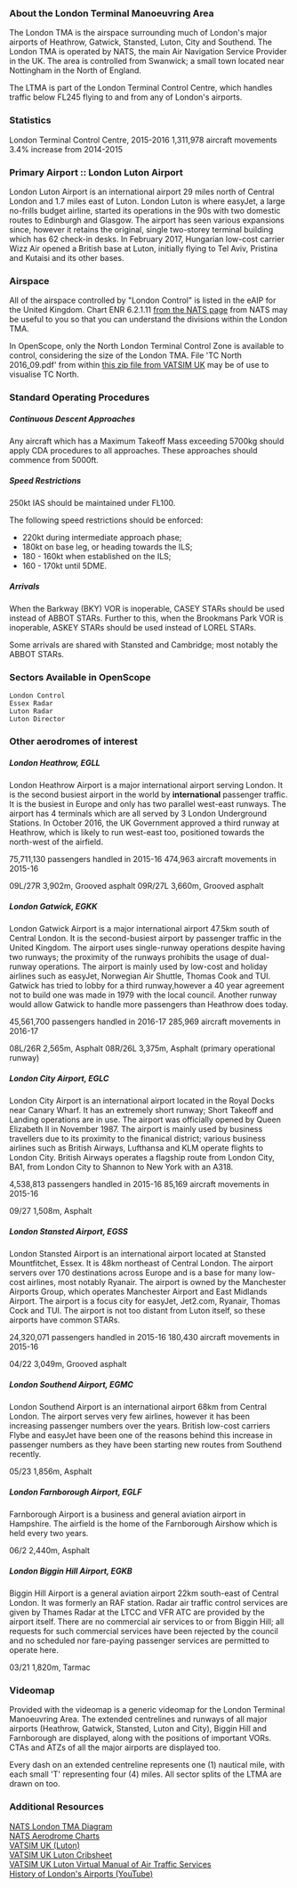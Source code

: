 ### About the London Terminal Manoeuvring Area
The London TMA is the airspace surrounding much of London's major airports of Heathrow, Gatwick, Stansted, Luton, City and Southend. The London TMA is operated by NATS, the main Air Navigation Service Provider in the UK. The area is controlled from Swanwick; a small town located near Nottingham in the North of England.

The LTMA is part of the London Terminal Control Centre, which handles traffic below FL245 flying to and from any of London's airports.

### Statistics
London Terminal Control Centre, 2015-2016
1,311,978 aircraft movements
3.4% increase from 2014-2015

### Primary Airport :: London Luton Airport
London Luton Airport is an international airport 29 miles north of Central London and 1.7 miles east of Luton. London Luton is where easyJet, a large no-frills budget airline, started its operations in the 90s with two domestic routes to Edinburgh and Glasgow. The airport has seen various expansions since, however it retains the original, single two-storey terminal building which has 62 check-in desks. In February 2017, Hungarian low-cost carrier Wizz Air opened a British base at Luton, initially flying to Tel Aviv, Pristina and Kutaisi and its other bases. 

### Airspace
All of the airspace controlled by "London Control" is listed in the eAIP for the United Kingdom.
Chart ENR 6.2.1.11 [from the NATS page](http://www.nats-uk.ead-it.com/public/index.php%3Foption=com_content&task=blogcategory&id=4&Itemid=11.html) from NATS may be useful to you so that you can understand the divisions within the London TMA.

In OpenScope, only the North London Terminal Control Zone is available to control, considering the size of the London TMA.
File 'TC North 2016_09.pdf' from within [this zip file from VATSIM UK](https://vatsim.uk/download/info/?downloadID=00200) may be of use to visualise TC North.

### Standard Operating Procedures
##### Continuous Descent Approaches
Any aircraft which has a Maximum Takeoff Mass exceeding 5700kg should apply CDA procedures to all approaches. These approaches should commence from 5000ft.

##### Speed Restrictions
250kt IAS should be maintained under FL100.

The following speed restrictions should be enforced:
* 220kt during intermediate approach phase;
* 180kt on base leg, or heading towards the ILS;
* 180 - 160kt when established on the ILS;
* 160 - 170kt until 5DME.

##### Arrivals
When the Barkway (BKY) VOR is inoperable, CASEY STARs should be used instead of ABBOT STARs.
Further to this, when the Brookmans Park VOR is inoperable, ASKEY STARs should be used instead of LOREL STARs.

Some arrivals are shared with Stansted and Cambridge; most notably the ABBOT STARs.

### Sectors Available in OpenScope
```
London Control
Essex Radar
Luton Radar
Luton Director
```

### Other aerodromes of interest
##### London Heathrow, EGLL
London Heathrow Airport is a major international airport serving London. It is the second busiest airport in the world by **international** passenger traffic. It is the busiest in Europe and only has two parallel west-east runways. The airport has 4 terminals which are all served by 3 London Underground Stations. In October 2016, the UK Government approved a third runway at Heathrow, which is likely to run west-east too, positioned towards the north-west of the airfield.

75,711,130 passengers handled in 2015-16
474,963 aircraft movements in 2015-16

09L/27R 3,902m, Grooved asphalt
09R/27L 3,660m, Grooved asphalt

##### London Gatwick, EGKK
London Gatwick Airport is a major international airport 47.5km south of Central London. It is the second-busiest airport by passenger traffic in the United Kingdom. The airport uses single-runway operations despite having two runways; the proximity of the runways prohibits the usage of dual-runway operations. The airport is mainly used by low-cost and holiday airlines such as easyJet, Norwegian Air Shuttle, Thomas Cook and TUI. Gatwick has tried to lobby for a third runway,however a 40 year agreement not to build one was made in 1979 with the local council. Another runway would allow Gatwick to handle more passengers than Heathrow does today.

45,561,700 passengers handled in 2016-17
285,969 aircraft movements in 2016-17

08L/26R 2,565m, Asphalt
08R/26L 3,375m, Asphalt (primary operational runway) 

##### London City Airport, EGLC
London City Airport is an international airport located in the Royal Docks near Canary Wharf. It has an extremely short runway; Short Takeoff and Landing operations are in use. The airport was officially opened by Queen Elizabeth II in November 1987. The airport is mainly used by business travellers due to its proximity to the finanical district; various business airlines such as British Airways, Lufthansa and KLM operate flights to London City. British Airways operates a flagship route from London City, BA1, from London City to Shannon to New York with an A318.

4,538,813 passengers handled in 2015-16
85,169 aircraft movements in 2015-16

09/27 1,508m, Asphalt

##### London Stansted Airport, EGSS
London Stansted Airport is an international airport located at Stansted Mountfitchet, Essex. It is 48km northeast of Central London. The airport servers over 170 destinations across Europe and is a base for many low-cost airlines, most notably Ryanair. The airport is owned by the Manchester Airports Group, which operates Manchester Airport and East Midlands Airport. The airport is a focus city for easyJet, Jet2.com, Ryanair, Thomas Cock and TUI. The airport is not too distant from Luton itself, so these airports have common STARs.

24,320,071 passengers handled in 2015-16
180,430 aircraft movements in 2015-16

04/22 3,049m, Grooved asphalt

##### London Southend Airport, EGMC
London Southend Airport is an international airport 68km from Central London. The airport serves very few airlines, however it has been increasing passenger numbers over the years. British low-cost carriers Flybe and easyJet have been one of the reasons behind this increase in passenger numbers as they have been starting new routes from Southend recently.

05/23 1,856m, Asphalt

##### London Farnborough Airport, EGLF
Farnborough Airport is a business and general aviation airport in Hampshire. The airfield is the home of the Farnborough Airshow which is held every two years.

06/2 2,440m, Asphalt

##### London Biggin Hill Airport, EGKB
Biggin Hill Airport is a general aviation airport 22km south-east of Central London. It was formerly an RAF station. Radar air traffic control services are given by Thames Radar at the LTCC and VFR ATC are provided by the airport itself. There are no commercial air services to or from Biggin Hill; all requests for such commercial services have been rejected by the council and no scheduled nor fare-paying passenger services are permitted to operate here.

03/21 1,820m, Tarmac


### Videomap
Provided with the videomap is a generic videomap for the London Terminal Manoeuvring Area. The extended centrelines and runways of all major airports (Heathrow, Gatwick, Stansted, Luton and City), Biggin Hill and Farnborough are displayed, along with the positions of important VORs. CTAs and ATZs of all the major airports are displayed too.

Every dash on an extended centreline represents one (1) nautical mile, with each small 'T' representing four (4) miles.
All sector splits of the LTMA are drawn on too.

### Additional Resources
[NATS London TMA Diagram](http://www.nats-uk.ead-it.com/public/index.php%3Foption=com_content&task=blogcategory&id=4&Itemid=11.html)  
[NATS Aerodrome Charts](http://www.nats-uk.ead-it.com/public/index.php%3Foption=com_content&task=blogcategory&id=6&Itemid=13.html)  
[VATSIM UK (Luton)](https://vatsim.uk/eggw/)  
[VATSIM UK Luton Cribsheet](https://vatsim.uk/download/info/?downloadID=00116)  
[VATSIM UK Luton Virtual Manual of Air Traffic Services](https://vatsim.uk/download/info/?downloadID=00119)  
[History of London's Airports (YouTube)](https://youtu.be/AbAal7jIWQ4)